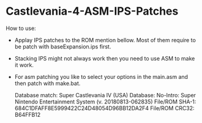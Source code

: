 # Castlevania-4-ASM-IPS-Patches

How to use:
- Applay IPS patches to the ROM mention bellow. Most of them require to be patch with baseExpansion.ips first. 
- Stacking IPS might not always work then you need to use ASM to make it work. 
- For asm patching you like to select your options in the main.asm and then patch with make.bat.

    Database match: Super Castlevania IV (USA)
    Database: No-Intro: Super Nintendo Entertainment System (v. 20180813-062835)
    File/ROM SHA-1: 684C1DFAFF8E5999422C24D48054D96BB12DA2F4
    File/ROM CRC32: B64FFB12
